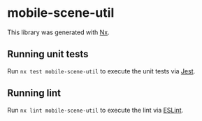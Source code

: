 # mobile-scene-util

This library was generated with [Nx](https://nx.dev).

## Running unit tests

Run `nx test mobile-scene-util` to execute the unit tests via [Jest](https://jestjs.io).

## Running lint

Run `nx lint mobile-scene-util` to execute the lint via [ESLint](https://eslint.org/).
